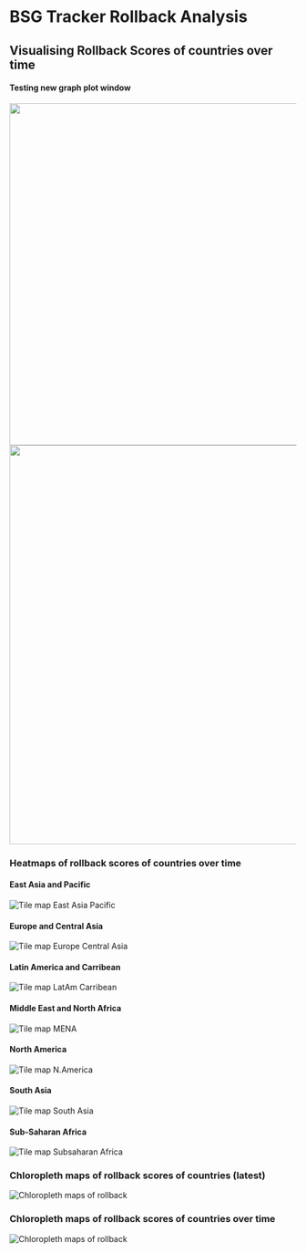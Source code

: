 # BSG Tracker Rollback Analysis 

## Visualising Rollback Scores of countries over time 

<!---### Preliminary Analyses--->
<!---###Distribution of Rollback scores over time---> 

<!---######## 15th April 2020--->
<!---###![Rollback scores as of 15-04-2020](/graphs/rollback_hist2020-04-15.png)--->

<!---######## 29th April 2020--->
<!---###![Rollback scores as of 15-04-2020](/graphs/rollback_hist2020-04-29.png)--->

<!---######## 13th May 2020--->
<!---###![Rollback scores as of 15-04-2020](/graphs/rollback_hist2020-05-13.png)--->

<!---######## 27th May 2020--->
<!---###![Rollback scores as of 15-04-2020](/graphs/rollback_hist2020-05-27.png)--->

<!---######## 10th June 2020--->
<!---###![Rollback scores as of 15-04-2020](/graphs/rollback_hist2020-06-10.png)--->

<!---######## 24th June 2020--->
<!---###![Rollback scores as of 15-04-2020](/graphs/rollback_hist2020-06-24.png)--->


#### Testing new graph plot window
<!---[Scatter SI vs Rollback](/graphs/detail_scatterSIroll2020-06-28.png)--->

<img src="/graphs/detail_scatterSIroll2020-06-28.png" width="600">

<!---[Scatter SI vs Rollback](/graphs/summary_scatterSIroll2020-06-28.png)--->

<img src="/graphs/summary_scatterSIroll2020-06-28.png" width="700" height = "700">

### Heatmaps of rollback scores of countries over time 
#### East Asia and Pacific 
![Tile map East Asia Pacific](./graphs/tilemap2020-06-28_East_Asia_Pacific.png)

#### Europe and Central Asia
![Tile map Europe Central Asia](./graphs/tilemap2020-06-28_Europe_Central_Asia.png)

#### Latin America and Carribean
![Tile map LatAm Carribean](./graphs/tilemap2020-06-28_Latin_America_Caribbean.png)

#### Middle East and North Africa
![Tile map MENA](./graphs/tilemap2020-06-28_Middle_East_North_Africa.png)

#### North America
![Tile map N.America](./graphs/tilemap2020-06-28_North_America.png)

#### South Asia
![Tile map South Asia](./graphs/tilemap2020-06-28_South_Asia.png)

#### Sub-Saharan Africa
![Tile map Subsaharan Africa](./graphs/tilemap2020-06-28_sub_Saharan_Africa.png)

### Chloropleth maps of rollback scores of countries (latest)

![Chloropleth maps of rollback](./graphs/dailychloropleth_2020-06-28.png)

### Chloropleth maps of rollback scores of countries over time

![Chloropleth maps of rollback](./graphs/chloropleth_2020-06-28.png)


